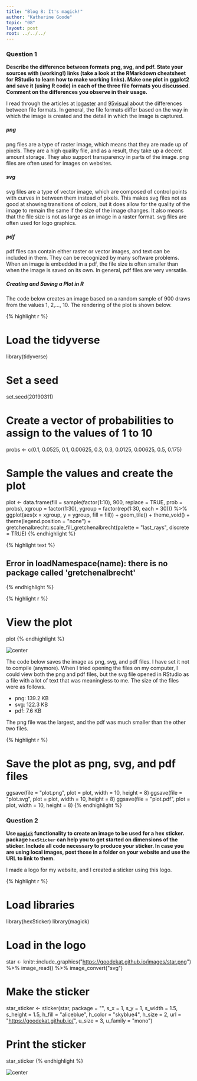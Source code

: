 ```yaml
---
title: "Blog 8: It's magick!"
author: "Katherine Goode"
topic: "08"
layout: post
root: ../../../
---
```


### Question 1 

**Describe the difference between formats png, svg, and pdf. State your sources with (working!) links (take a look at the RMarkdown cheatsheet for RStudio to learn how to make working links). Make one plot in ggplot2 and save it (using R code) in each of the three file formats you discussed. Comment on the differences you observe in their usage.**

I read through the articles at [logaster](https://www.logaster.com/blog/jpg-png-svg-pdf-formats/) and [95visual](https://www.95visual.com/blog/svg-pdf-jpg-png-whats-the-difference) about the differences between file formats. In general, the file formats differ based on the way in which the image is created and the detail in which the image is captured.

##### png

png files are a type of raster image, which means that they are made up of pixels. They are a high quality file, and as a result, they  take up a decent amount storage. They also support transparency in parts of the image. png files are often used for images on websites.

##### svg

svg files are a type of vector image, which are composed of control points with curves in between them instead of pixels. This makes svg files not as good at showing transitions of colors, but it does allow for the quality of the image to remain the same if the size of the image changes. It also means that the file size is not as large as an image in a raster format. svg files are often used for logo graphics.

##### pdf

pdf files can contain either raster or vector images, and text can be included in them. They can be recognized by many software problems. When an image is embedded in a pdf, the file size is often smaller than when the image is saved on its own. In general, pdf files are very versatile.

##### Creating and Saving a Plot in R

The code below creates an image based on a random sample of 900 draws from the values 1, 2,..., 10. The rendering of the plot is shown below.


{% highlight r %}
# Load the tidyverse
library(tidyverse)

# Set a seed
set.seed(20190311)

# Create a vector of probabilities to assign to the values of 1 to 10
probs <- c(0.1, 0.0525, 0.1, 0.00625, 0.3, 0.3, 0.0125, 0.00625, 0.5, 0.175)

# Sample the values and create the plot
plot <- data.frame(fill = sample(factor(1:10), 900, replace = TRUE, prob = probs), 
           xgroup = factor(1:30),
           ygroup = factor(rep(1:30, each = 30))) %>%
  ggplot(aes(x = xgroup, y = ygroup, fill = fill)) + 
  geom_tile() + 
  theme_void() +
  theme(legend.position = "none") +
  gretchenalbrecht::scale_fill_gretchenalbrecht(palette = "last_rays", discrete = TRUE)
{% endhighlight %}



{% highlight text %}
## Error in loadNamespace(name): there is no package called 'gretchenalbrecht'
{% endhighlight %}



{% highlight r %}
# View the plot
plot
{% endhighlight %}

![center](../figure/08/GoodeKatherine/unnamed-chunk-1-1.png)

The code below saves the image as png, svg, and pdf files. I have set it not to compile (anymore). When I tried opening the files on my computer, I could view both the png and pdf files, but the svg file opened in RStudio as a file with a lot of text that was meaningless to me. The size of the files were as follows.

- png: 139.2 KB
- svg: 122.3 KB
- pdf: 7.6 KB

The png file was the largest, and the pdf was much smaller than the other two files.


{% highlight r %}
# Save the plot as png, svg, and pdf files
ggsave(file = "plot.png", plot = plot, width = 10, height = 8)
ggsave(file = "plot.svg", plot = plot, width = 10, height = 8)
ggsave(file = "plot.pdf", plot = plot, width = 10, height = 8)
{% endhighlight %}

### Question 2

**Use [`magick`](https://cran.r-project.org/web/packages/magick/vignettes/intro.html) functionality to create an image to be used for a hex sticker. package `hexSticker` can help you to get started on dimensions of the sticker. Include all code necessary to produce your sticker. In case you are using local images, post those in a folder on your website and use the URL to link to them.**

I made a logo for my website, and I created a sticker using this logo.


{% highlight r %}
# Load libraries
library(hexSticker)
library(magick)

# Load in the logo
star <- knitr::include_graphics("https://goodekat.github.io/images/star.png") %>% 
  image_read() %>%
  image_convert("svg")

# Make the sticker
star_sticker <- sticker(star, 
                        package = "",
                        s_x = 1, s_y = 1, 
                        s_width = 1.5,
                        s_height = 1.5, 
                        h_fill = "aliceblue",
                        h_color = "skyblue4",
                        h_size = 2,
                        url = "https://goodekat.github.io/",
                        u_size = 3,
                        u_family = "mono")

# Print the sticker
star_sticker
{% endhighlight %}

![center](../figure/08/GoodeKatherine/unnamed-chunk-3-1.png)

